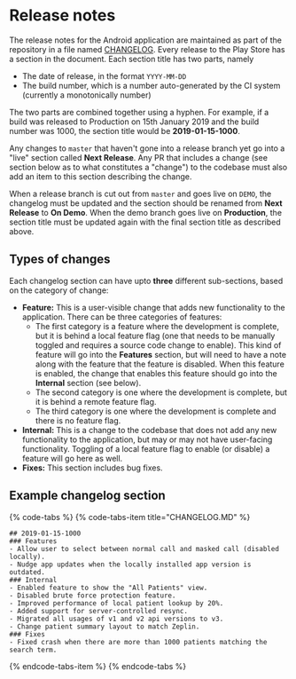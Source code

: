 # Release notes

The release notes for the Android application are maintained as part of the repository in a file named [CHANGELOG](https://github.com/simpledotorg/simple-android/blob/master/CHANGELOG.md). Every release to the Play Store has a section in the document. Each section title has two parts, namely

* The date of release, in the format `YYYY-MM-DD`
* The build number, which is a number auto-generated by the CI system \(currently a monotonically number\)

The two parts are combined together using a hyphen. For example, if a build was released to Production on 15th January 2019 and the build number was 1000, the section title would be **2019-01-15-1000**.

Any changes to `master` that haven't gone into a release branch yet go into a "live" section called **Next Release**. Any PR that includes a change \(see section below as to what constitutes a "change"\) to the codebase  must also add an item to this section describing the change.

When a release branch is cut out from `master` and goes live on `DEMO`, the changelog must be updated and the section should be renamed from **Next Release** to **On Demo**. When the demo branch goes live on **Production**, the section title must be updated again with the final section title as described above.

## Types of changes

Each changelog section can have upto **three** different sub-sections, based on the category of change:

* **Feature:** This is a user-visible change that adds new functionality to the application. There can be three categories of features:
  * The first category is a feature where the development is complete, but it is behind a local feature flag \(one that needs to be manually toggled and requires a source code change to enable\). This kind of feature will go into the **Features** section, but will need to have a note along with the feature that the feature is disabled. When this feature is enabled, the change that enables this feature should go into the **Internal** section \(see below\).
  * The second category is one where the development is complete, but it is behind a remote feature flag.
  * The third category is one where the development is complete and there is no feature flag.
* **Internal:** This is a change to the codebase that does not add any new functionality to the application, but may or may not have user-facing functionality. Toggling of a local feature flag to enable \(or disable\) a feature will go here as well.
* **Fixes:** This section includes bug fixes.

## Example changelog section

{% code-tabs %}
{% code-tabs-item title="CHANGELOG.MD" %}
```text
## 2019-01-15-1000
### Features
- Allow user to select between normal call and masked call (disabled locally).
- Nudge app updates when the locally installed app version is outdated.
### Internal
- Enabled feature to show the "All Patients" view.
- Disabled brute force protection feature.
- Improved performance of local patient lookup by 20%.
- Added support for server-controlled resync.
- Migrated all usages of v1 and v2 api versions to v3.
- Change patient summary layout to match Zeplin.
### Fixes
- Fixed crash when there are more than 1000 patients matching the search term.
```
{% endcode-tabs-item %}
{% endcode-tabs %}

